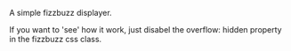A simple fizzbuzz displayer.

If you want to 'see' how it work, just disabel the overflow: hidden property in the fizzbuzz css class.